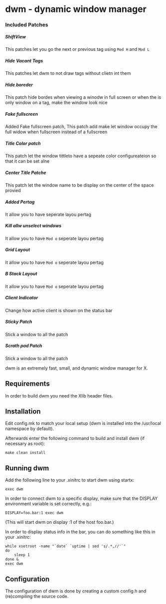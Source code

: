 
# dwm - dynamic window manager


###  Included Patches

##### ShiftView
This patches let you go the next or previous tag using `Mod H` and `Mod L`

##### Hide Vacant Tags
This patches let dwm to not draw tags without clietn int them

##### Hide boreder
This patch hide bordes when viewing a winodw in full screen or when the is only window
on a tag, make the window look nice

##### Fake fullscreen
Added Fake fullscreen patch, This patch add make let window occupy the full widow when
fullscreen instead of a fullscreen

##### Title Color patch
This patch let the window tittleto have a sepeate color configureateion
so that it can be set alne

##### Center Title Patche
This patch let the window name to be display on the
center of the space provied


##### Added Pertag
It allow you to have seperate layou pertag


##### Kill allw unselect windows
It allow you to have `Mod o` seperate layou pertag


##### Grid Layout
It allow you to have `Mod o` seperate layou pertag


##### B Stack Layout
It allow you to have `Mod o` seperate layou pertag


##### Client Indicator
Change how active client is shown on the status bar


##### Sticky Patch
Stick a window to all the patch

##### Scrath pad Patch
Stick a window to all the patch



dwm is an extremely fast, small, and dynamic window manager for X.


Requirements
------------
In order to build dwm you need the Xlib header files.


Installation
------------
Edit config.mk to match your local setup (dwm is installed into
the /usr/local namespace by default).

Afterwards enter the following command to build and install dwm (if
necessary as root):

    make clean install


Running dwm
-----------
Add the following line to your .xinitrc to start dwm using startx:

    exec dwm

In order to connect dwm to a specific display, make sure that
the DISPLAY environment variable is set correctly, e.g.:

    DISPLAY=foo.bar:1 exec dwm

(This will start dwm on display :1 of the host foo.bar.)

In order to display status info in the bar, you can do something
like this in your .xinitrc:

    while xsetroot -name "`date` `uptime | sed 's/.*,//'`"
    do
    	sleep 1
    done &
    exec dwm


Configuration
-------------
The configuration of dwm is done by creating a custom config.h
and (re)compiling the source code.
